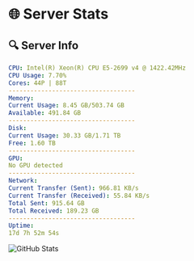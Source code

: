 # 🌐 Server Stats
## 🔍 Server Info
```yaml
CPU: Intel(R) Xeon(R) CPU E5-2699 v4 @ 1422.42MHz
CPU Usage: 7.70%
Cores: 44P | 88T
-----------------------------------
Memory:
Current Usage: 8.45 GB/503.74 GB
Available: 491.84 GB
-----------------------------------
Disk:
Current Usage: 30.33 GB/1.71 TB
Free: 1.60 TB
-----------------------------------
GPU:
No GPU detected
-----------------------------------
Network:
Current Transfer (Sent): 966.81 KB/s
Current Transfer (Received): 55.84 KB/s
Total Sent: 915.64 GB
Total Received: 189.23 GB
-----------------------------------
Uptime:
17d 7h 52m 54s
```
![GitHub Stats](https://img.shields.io/badge/Updated-2025-05-07_01:01:42-blue)